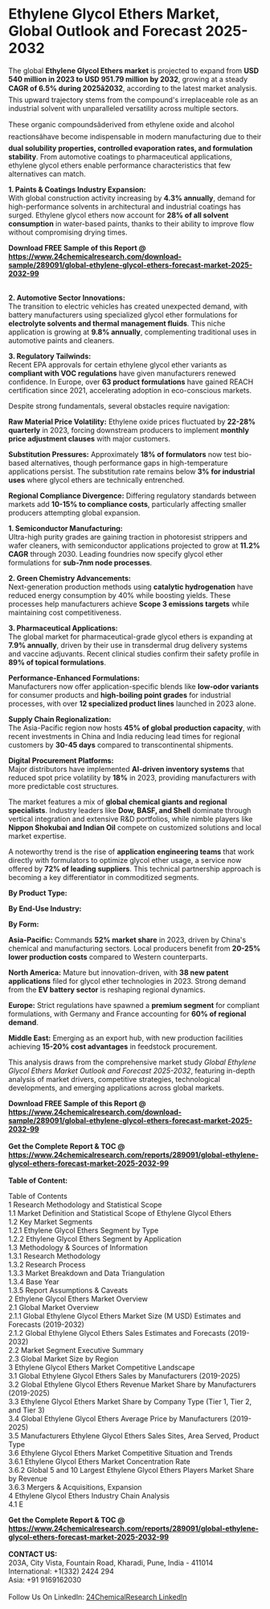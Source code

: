 <h1>Ethylene Glycol Ethers Market, Global Outlook and Forecast 2025-2032</h1><p>The global <strong>Ethylene Glycol Ethers market</strong> is projected to expand from <strong>USD 540 million in 2023 to USD 951.79 million by 2032</strong>, growing at a steady <strong>CAGR of 6.5% during 2025â2032</strong>, according to the latest market analysis. This upward trajectory stems from the compound's irreplaceable role as an industrial solvent with unparalleled versatility across multiple sectors.</p><p>These organic compoundsâderived from ethylene oxide and alcohol reactionsâhave become indispensable in modern manufacturing due to their <strong>dual solubility properties, controlled evaporation rates, and formulation stability</strong>. From automotive coatings to pharmaceutical applications, ethylene glycol ethers enable performance characteristics that few alternatives can match.</p><p><strong>1. Paints &amp; Coatings Industry Expansion:</strong><br>
With global construction activity increasing by <strong>4.3% annually</strong>, demand for high-performance solvents in architectural and industrial coatings has surged. Ethylene glycol ethers now account for <strong>28% of all solvent consumption</strong> in water-based paints, thanks to their ability to improve flow without compromising drying times.</p><div><b>Download FREE Sample of this Report @ 
            <a href="https://www.24chemicalresearch.com/download-sample/289091/global-ethylene-glycol-ethers-forecast-market-2025-2032-99">
            https://www.24chemicalresearch.com/download-sample/289091/global-ethylene-glycol-ethers-forecast-market-2025-2032-99</a></b></div><br><p><strong>2. Automotive Sector Innovations:</strong><br>
The transition to electric vehicles has created unexpected demand, with battery manufacturers using specialized glycol ether formulations for <strong>electrolyte solvents and thermal management fluids</strong>. This niche application is growing at <strong>9.8% annually</strong>, complementing traditional uses in automotive paints and cleaners.</p><p><strong>3. Regulatory Tailwinds:</strong><br>
Recent EPA approvals for certain ethylene glycol ether variants as <strong>compliant with VOC regulations</strong> have given manufacturers renewed confidence. In Europe, over <strong>63 product formulations</strong> have gained REACH certification since 2021, accelerating adoption in eco-conscious markets.</p><p>Despite strong fundamentals, several obstacles require navigation:</p><p><strong>Raw Material Price Volatility:</strong> Ethylene oxide prices fluctuated by <strong>22-28% quarterly</strong> in 2023, forcing downstream producers to implement <strong>monthly price adjustment clauses</strong> with major customers.</p><p><strong>Substitution Pressures:</strong> Approximately <strong>18% of formulators</strong> now test bio-based alternatives, though performance gaps in high-temperature applications persist. The substitution rate remains below <strong>3% for industrial uses</strong> where glycol ethers are technically entrenched.</p><p><strong>Regional Compliance Divergence:</strong> Differing regulatory standards between markets add <strong>10-15% to compliance costs</strong>, particularly affecting smaller producers attempting global expansion.</p><p><strong>1. Semiconductor Manufacturing:</strong><br>
Ultra-high purity grades are gaining traction in photoresist strippers and wafer cleaners, with semiconductor applications projected to grow at <strong>11.2% CAGR</strong> through 2030. Leading foundries now specify glycol ether formulations for <strong>sub-7nm node processes</strong>.</p><p><strong>2. Green Chemistry Advancements:</strong><br>
Next-generation production methods using <strong>catalytic hydrogenation</strong> have reduced energy consumption by 40% while boosting yields. These processes help manufacturers achieve <strong>Scope 3 emissions targets</strong> while maintaining cost competitiveness.</p><p><strong>3. Pharmaceutical Applications:</strong><br>
The global market for pharmaceutical-grade glycol ethers is expanding at <strong>7.9% annually</strong>, driven by their use in transdermal drug delivery systems and vaccine adjuvants. Recent clinical studies confirm their safety profile in <strong>89% of topical formulations</strong>.</p><p><strong>Performance-Enhanced Formulations:</strong><br>
	Manufacturers now offer application-specific blends like <strong>low-odor variants</strong> for consumer products and <strong>high-boiling point grades</strong> for industrial processes, with over <strong>12 specialized product lines</strong> launched in 2023 alone.</p><p><strong>Supply Chain Regionalization:</strong><br>
	The Asia-Pacific region now hosts <strong>45% of global production capacity</strong>, with recent investments in China and India reducing lead times for regional customers by <strong>30-45 days</strong> compared to transcontinental shipments.</p><p><strong>Digital Procurement Platforms:</strong><br>
	Major distributors have implemented <strong>AI-driven inventory systems</strong> that reduced spot price volatility by <strong>18%</strong> in 2023, providing manufacturers with more predictable cost structures.</p><p>The market features a mix of <strong>global chemical giants and regional specialists</strong>. Industry leaders like <strong>Dow, BASF, and Shell</strong> dominate through vertical integration and extensive R&amp;D portfolios, while nimble players like <strong>Nippon Shokubai and Indian Oil</strong> compete on customized solutions and local market expertise.</p><p>A noteworthy trend is the rise of <strong>application engineering teams</strong> that work directly with formulators to optimize glycol ether usage, a service now offered by <strong>72% of leading suppliers</strong>. This technical partnership approach is becoming a key differentiator in commoditized segments.</p><p><strong>By Product Type:</strong></p><p><strong>By End-Use Industry:</strong></p><p><strong>By Form:</strong></p><p><strong>Asia-Pacific:</strong> Commands <strong>52% market share</strong> in 2023, driven by China's chemical and manufacturing sectors. Local producers benefit from <strong>20-25% lower production costs</strong> compared to Western counterparts.</p><p><strong>North America:</strong> Mature but innovation-driven, with <strong>38 new patent applications</strong> filed for glycol ether technologies in 2023. Strong demand from the <strong>EV battery sector</strong> is reshaping regional dynamics.</p><p><strong>Europe:</strong> Strict regulations have spawned a <strong>premium segment</strong> for compliant formulations, with Germany and France accounting for <strong>60% of regional demand</strong>.</p><p><strong>Middle East:</strong> Emerging as an export hub, with new production facilities achieving <strong>15-20% cost advantages</strong> in feedstock procurement.</p><p>This analysis draws from the comprehensive market study <em>Global Ethylene Glycol Ethers Market Outlook and Forecast 2025-2032</em>, featuring in-depth analysis of market drivers, competitive strategies, technological developments, and emerging applications across global markets.</p><div><b>Download FREE Sample of this Report @ 
            <a href="https://www.24chemicalresearch.com/download-sample/289091/global-ethylene-glycol-ethers-forecast-market-2025-2032-99">
            https://www.24chemicalresearch.com/download-sample/289091/global-ethylene-glycol-ethers-forecast-market-2025-2032-99</a></b></div><br><div><b>Get the Complete Report & TOC @ 
            <a href="https://www.24chemicalresearch.com/reports/289091/global-ethylene-glycol-ethers-forecast-market-2025-2032-99">
            https://www.24chemicalresearch.com/reports/289091/global-ethylene-glycol-ethers-forecast-market-2025-2032-99</a></b></div><br>
            <b>Table of Content:</b><p>Table of Contents<br />
1 Research Methodology and Statistical Scope<br />
1.1 Market Definition and Statistical Scope of Ethylene Glycol Ethers<br />
1.2 Key Market Segments<br />
1.2.1 Ethylene Glycol Ethers Segment by Type<br />
1.2.2 Ethylene Glycol Ethers Segment by Application<br />
1.3 Methodology & Sources of Information<br />
1.3.1 Research Methodology<br />
1.3.2 Research Process<br />
1.3.3 Market Breakdown and Data Triangulation<br />
1.3.4 Base Year<br />
1.3.5 Report Assumptions & Caveats<br />
2 Ethylene Glycol Ethers Market Overview<br />
2.1 Global Market Overview<br />
2.1.1 Global Ethylene Glycol Ethers Market Size (M USD) Estimates and Forecasts (2019-2032)<br />
2.1.2 Global Ethylene Glycol Ethers Sales Estimates and Forecasts (2019-2032)<br />
2.2 Market Segment Executive Summary<br />
2.3 Global Market Size by Region<br />
3 Ethylene Glycol Ethers Market Competitive Landscape<br />
3.1 Global Ethylene Glycol Ethers Sales by Manufacturers (2019-2025)<br />
3.2 Global Ethylene Glycol Ethers Revenue Market Share by Manufacturers (2019-2025)<br />
3.3 Ethylene Glycol Ethers Market Share by Company Type (Tier 1, Tier 2, and Tier 3)<br />
3.4 Global Ethylene Glycol Ethers Average Price by Manufacturers (2019-2025)<br />
3.5 Manufacturers Ethylene Glycol Ethers Sales Sites, Area Served, Product Type<br />
3.6 Ethylene Glycol Ethers Market Competitive Situation and Trends<br />
3.6.1 Ethylene Glycol Ethers Market Concentration Rate<br />
3.6.2 Global 5 and 10 Largest Ethylene Glycol Ethers Players Market Share by Revenue<br />
3.6.3 Mergers & Acquisitions, Expansion<br />
4 Ethylene Glycol Ethers Industry Chain Analysis<br />
4.1 E</p><div><b>Get the Complete Report & TOC @ 
            <a href="https://www.24chemicalresearch.com/reports/289091/global-ethylene-glycol-ethers-forecast-market-2025-2032-99">
            https://www.24chemicalresearch.com/reports/289091/global-ethylene-glycol-ethers-forecast-market-2025-2032-99</a></b></div><br><b>CONTACT US:</b><br>
            203A, City Vista, Fountain Road, Kharadi, Pune, India - 411014<br>
            International: +1(332) 2424 294<br>
            Asia: +91 9169162030 <br><br>
            Follow Us On LinkedIn: <a href="https://www.linkedin.com/company/24chemicalresearch/">24ChemicalResearch LinkedIn</a>